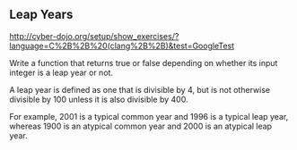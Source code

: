 Leap Years
----------

http://cyber-dojo.org/setup/show_exercises/?language=C%2B%2B%20(clang%2B%2B)&test=GoogleTest


Write a function that returns true or false depending on
whether its input integer is a leap year or not.

A leap year is defined as one that is divisible by 4,
but is not otherwise divisible by 100 unless it is
also divisible by 400.

For example, 2001 is a typical common year and 1996
is a typical leap year, whereas 1900 is an atypical
common year and 2000 is an atypical leap year.

